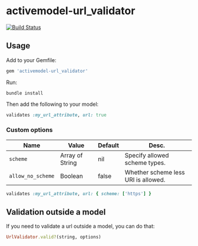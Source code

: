# activemodel-url_validator

[![Build Status](https://travis-ci.org/increments/activemodel-url_validator.svg?branch=master)](https://travis-ci.org/increments/activemodel-url_validator)

## Usage

Add to your Gemfile:

```rb
gem 'activemodel-url_validator'
```

Run:

```
bundle install
```

Then add the following to your model:

```rb
validates :my_url_attribute, url: true
```

### Custom options

Name | Value | Default | Desc.
----|----|----|----
`scheme` | Array of String | nil | Specify allowed scheme types.
`allow_no_scheme` | Boolean | false | Whether scheme less URI is allowed.

```rb
validates :my_url_attribute, url: { scheme: ['https'] }
```

## Validation outside a model

If you need to validate a url outside a model, you can do that:

```rb
UrlValidator.valid?(string, options)
```
